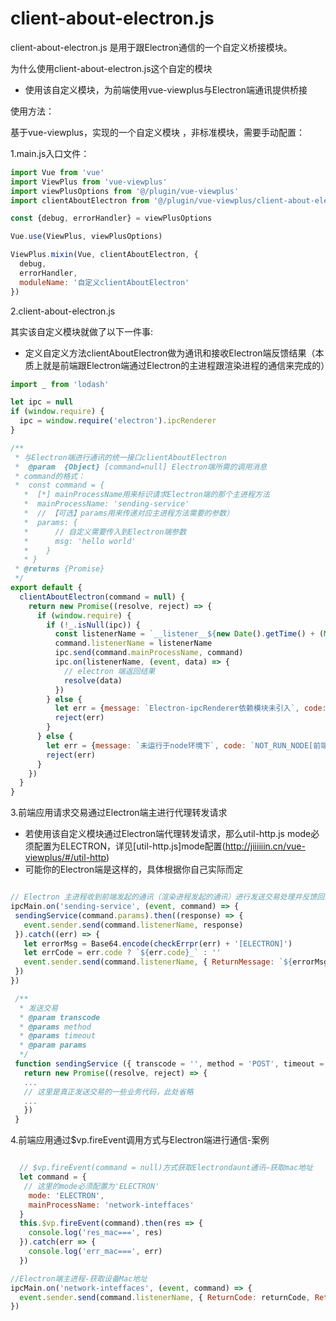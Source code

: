# client-about-electron.js

client-about-electron.js 是用于跟Electron通信的一个自定义桥接模块。

为什么使用client-about-electron.js这个自定的模块

+ 使用该自定义模块，为前端使用vue-viewplus与Electron端通讯提供桥接

使用方法：

基于vue-viewplus，实现的一个自定义模块 ，非标准模块，需要手动配置：

1.main.js入口文件：

```js
import Vue from 'vue'
import ViewPlus from 'vue-viewplus'
import viewPlusOptions from '@/plugin/vue-viewplus'
import clientAboutElectron from '@/plugin/vue-viewplus/client-about-electron.js'

const {debug, errorHandler} = viewPlusOptions

Vue.use(ViewPlus, viewPlusOptions)

ViewPlus.mixin(Vue, clientAboutElectron, {
  debug,
  errorHandler,
  moduleName: '自定义clientAboutElectron'
})
```
2.client-about-electron.js

其实该自定义模块就做了以下一件事:
+ 定义自定义方法clientAboutElectron做为通讯和接收Electron端反馈结果（本质上就是前端跟Electron端通过Electron的主进程跟渲染进程的通信来完成的）

```js
import _ from 'lodash'

let ipc = null
if (window.require) {
  ipc = window.require('electron').ipcRenderer
}

/**
 * 与Electron端进行通讯的统一接口clientAboutElectron
 *  @param  {Object} [command=null] Electron端所需的调用消息
 * command的格式：
 *  const command = {
   *  [*] mainProcessName用来标识请求Electron端的那个主进程方法
   *  mainProcessName: 'sending-service'
   *  // 【可选】params用来传递对应主进程方法需要的参数）
   *  params: {
   *      // 自定义需要传入到Electron端参数
   *      msg: 'hello world'
   *    }
   * }
 * @returns {Promise}
 */
export default {
  clientAboutElectron(command = null) {
    return new Promise((resolve, reject) => {
      if (window.require) {
        if (!_.isNull(ipc)) {
          const listenerName = `__listener__${new Date().getTime() + (Math.random() * 10).toFixed(5).toString().replace('.', '')}`
          command.listenerName = listenerName
          ipc.send(command.mainProcessName, command)
          ipc.on(listenerName, (event, data) => {
            // electron 端返回结果
            resolve(data)
          })
        } else {
          let err = {message: `Electron-ipcRenderer依赖模块未引入`, code: `NOT_FIND_ELECTRON_IPCRENDERER[前端]`}
          reject(err)
        }
      } else {
        let err = {message: `未运行于node环境下`, code: `NOT_RUN_NODE[前端]`}
        reject(err)
      }
    })
  }
}

```

3.前端应用请求交易通过Electron端主进行代理转发请求

 + 若使用该自定义模块通过Electron端代理转发请求，那么util-http.js mode必须配置为ELECTRON，详见[util-http.js]mode配置(http://jiiiiiin.cn/vue-viewplus/#/util-http)
 + 可能你的Electron端是这样的，具体根据你自己实际而定

 ```js

 // Electron 主进程收到前端发起的通讯（渲染进程发起的通讯）进行发送交易处理并反馈回去
ipcMain.on('sending-service', (event, command) => {
  sendingService(command.params).then((response) => {
    event.sender.send(command.listenerName, response)
  }).catch((err) => {
    let errorMsg = Base64.encode(checkErrpr(err) + '[ELECTRON]')
    let errCode = err.code ? `${err.code}_` : ''
    event.sender.send(command.listenerName, { ReturnMessage: `${errorMsg}`, ReturnCode: `${errCode}ELECTRON`, data: { ReturnMessage: `${errorMsg}`, ReturnCode: `${errCode}ELECTRON` } })
  })
})

  /**
   * 发送交易
   * @param transcode
   * @params method
   * @params timeout
   * @param params
   */
  function sendingService ({ transcode = '', method = 'POST', timeout = 60000, params = {} } = {}) {
    return new Promise((resolve, reject) => {
    ...
    // 这里是真正发送交易的一些业务代码，此处省略
    ...
    })
  }

  ```

 4.前端应用通过$vp.fireEvent调用方式与Electron端进行通信-案例

```js

  // $vp.fireEvent(command = null)方式获取Electrondaunt通讯—获取mac地址
  let command = {
   // 这里的mode必须配置为'ELECTRON'
    mode: 'ELECTRON',
    mainProcessName: 'network-inteffaces'
  }
  this.$vp.fireEvent(command).then(res => {
    console.log('res_mac===', res)
  }).catch(err => {
    console.log('err_mac===', err)
  })

//Electron端主进程-获取设备Mac地址
ipcMain.on('network-inteffaces', (event, command) => {
  event.sender.send(command.listenerName, { ReturnCode: returnCode, ReturnMessage: returnMessage, data: { MacAddress: macAddress } })
})
```

